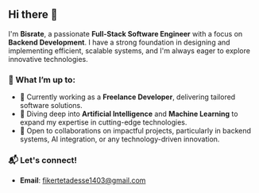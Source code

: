 ## Hi there 👋  

I'm **Bisrate**, a passionate **Full-Stack Software Engineer** with a focus on **Backend Development**. I have a strong foundation in designing and implementing efficient, scalable systems, and I'm always eager to explore innovative technologies.  

### 🌟 What I’m up to:  
- 🔭 Currently working as a **Freelance Developer**, delivering tailored software solutions.  
- 🌱 Diving deep into **Artificial Intelligence** and **Machine Learning** to expand my expertise in cutting-edge technologies.  
- 👯 Open to collaborations on impactful projects, particularly in backend systems, AI integration, or any technology-driven innovation.  

### 📬 Let's connect!  
- **Email**: fikertetadesse1403@gmail.com  
<!--
**bisoul1984/bisoul1984** is a ✨ _special_ ✨ repository because its `README.md` (this file) appears on your GitHub profile.

Here are some ideas to get you started:

- 🔭 I’m currently working on ...
- 🌱 I’m currently learning ...
- 👯 I’m looking to collaborate on ...
- 🤔 I’m looking for help with ...
- 💬 Ask me about ...
- 📫 How to reach me: ...
- 😄 Pronouns: ...
- ⚡ Fun fact: ...
-->
